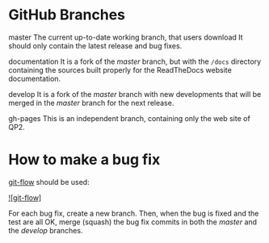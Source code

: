 GitHub Branches
===============

master
  The current up-to-date working branch, that users download It should
  only contain the latest release and bug fixes.

documentation
  It is a fork of the *master* branch, but with the `/docs` directory
  containing the sources built properly for the ReadTheDocs website
  documentation.

develop
  It is a fork of the *master* branch with new developments that will be
  merged in the *master* branch for the next release.

gh-pages
  This is an independent branch, containing only the web site of QP2.


# How to make a bug fix

[git-flow](https://nvie.com/posts/a-successful-git-branching-model)
should be used:

[![git-flow]](https://nvie.com/img/git-model@2x.png)

For each bug fix, create a new branch. Then, when the bug is fixed and
the test are all OK, merge (squash) the bug fix commits in both the
*master* and the *develop* branches.


